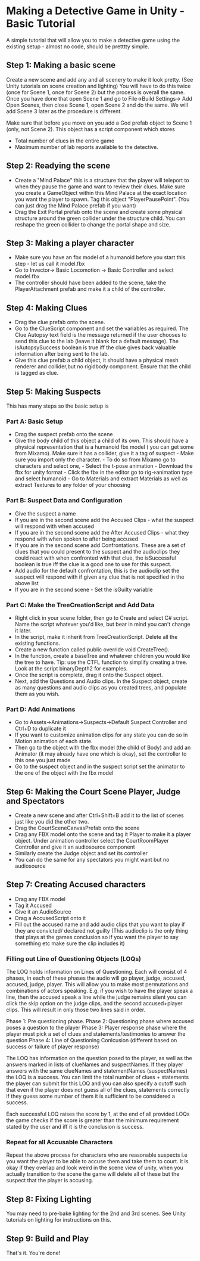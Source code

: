 # Making a Detective Game in Unity - Basic Tutorial

  

A simple tutorial that will allow you to make a detective game using the existing setup - almost no code, should be pretttty simple.

  

## Step 1: Making a basic scene

Create a new scene and add any and all scenery to make it look pretty. (See Unity tutorials on scene creation and lighting)
You will have to do this twice (once for Scene 1, once for Scene 2) but the process is overall the same. 
Once you have done that open Scene 1 and go to File->Build Settings-> Add Open Scenes, then close Scene 1, open Scene 2 and do the same. We will add Scene 3 later as the procedure is different.  

  

Make sure that before you move on you add a God prefab object to Scene 1 (only, not Scene 2). This object has a script component which stores

- Total number of clues in the entire game
- Maximum number of lab reports available to the detective.

## Step 2: Readying the scene
- Create a "Mind Palace" this is a structure that the player will teleport to when they pause the game and want to review their clues. Make sure you create a GameObject within this Mind Palace at the exact location you want the player to spawn. Tag this object "PlayerPausePoint". (You can just drag the Mind Palace prefab if you want)
- Drag the Exit Portal prefab onto the scene and create some physical structure around the green collider under the structure child. You can reshape the green collider to change the portal shape and size.


## Step 3: Making a player character

- Make sure you have an fbx model of a humanoid before you start this step - let us call it model.fbx
- Go to Invector-> Basic Locomotion -> Basic Controller and select model.fbx
- The controller should have been added to the scene, take the PlayerAttachment prefab and make it a child of the controller. 


## Step 4: Making Clues
- Drag the clue prefab onto the scene. 
- Go to the ClueScript component and set the variables as required. The Clue Autopsy text field is the message returned if the user chooses to send this clue to the lab (leave it blank for a default message). The isAutopsySuccess boolean is true iff the clue gives back valuable information after being sent to the lab. 
- Give this clue prefab a child object, it should have a physical mesh renderer and collider,but no rigidbody component. Ensure that the child is tagged as clue. 
## Step 5: Making Suspects

This has many steps so the basic setup is
### Part A: Basic Setup
- Drag the suspect prefab onto the scene
- Give the body child of this object a child of its own. This should have a physical representation that is a humanoid fbx model ( you can get some from Mixamo). Make sure it has a collider, give it a tag of suspect
	  -  Make sure you import only the character. 
	  - To do so from Mixamo go to characters and select one, 
	  - Select the t-pose animation 
	  - Download the fbx for unity format
	  - Click the fbx in the editor go to rig->animation type and select humanoid
	  - Go to Materials and extract Materials as well as extract Textures to any folder of your choosing
### Part B: Suspect Data and Configuration
- Give the suspect a name
- If you are in the second scene add the Accused Clips - what the suspect will respond with when accused
- If you are in the second scene add the After Accused Clips - what they respond with when spoken to after being accused
- If you are in the second scene add Confrontations. These are a set of clues that you could present to the suspect and the audioclips they could react with when confronted with that clue, the isSuccessful boolean is true iff the clue is a good one to use for this suspect.
- Add audio for the default confrontation, this is the audioclip set the suspect will respond with if given any clue that is not specified in the above list
- If you are in the second scene - Set the isGuilty variable
### Part C: Make the TreeCreationScript and Add Data
- Right click in your scene folder, then go to Create and select C# script. Name the script whatever you'd like, but bear in mind you can't change it later.
- In the script, make it inherit from TreeCreationScript. Delete all the existing functions.
- Create a new function called public override void CreateTree(). 
- In the function, create a baseTree and whatever children you would like the tree to have. Tip: use the CTFL function to simplify creating a tree. Look at the script binaryDepth2 for examples.
- Once the script is complete, drag it onto the Suspect object. 
- Next, add the Questions and Audio clips. In the Suspect object, create as many questions and audio clips as you created trees, and populate them as you wish.


### Part D: Add Animations
- Go to Assets->Animations->Suspects->Default Suspect Controller and Ctrl+D to duplicate it
- If you want to customize animation clips for any state you can do so in Motion animation of each state. 
- Then go to the object with the fbx model (the child of Body) and add an Animator (it may already have one which is okay), set the controller to this one you just made
- Go to the suspect object and in the suspect script set the animator to the one of the object with the fbx model

## Step 6: Making the Court Scene Player, Judge and Spectators

- Create a new scene and after Ctrl+Shift+B add it to the list of scenes just like you did the other two. 
- Drag the CourtSceneCanvasPrefab onto the scene
- Drag any FBX model onto the scene and tag it Player to make it a player object. Under animation controller select the CourtRoomPlayer Controller and give it an audiosource component
- Similarly create the Judge object and set its controller
- You can do the same for any spectators you might want but no audiosource

## Step 7:  Creating Accused characters
- Drag any FBX model 
- Tag it Accused
- Give it an AudioSource
- Drag a AccusedScript onto it
- Fill out the accused name and add audio clips that you want to play if they are convicted/ declared not guilty (This audioclip is the only thing that plays at the games conclusion so if you want the player to say something etc make sure the clip includes it)

### Filling out Line of Questioning Objects (LOQs)
The LOQ holds information on Lines of Questioning. Each will consist of 4 phases, in each of these phases the audio will go player, judge, accused, accused, judge, player. This will allow you to make most permutations and combinations of actors speaking. E.g. if you wish to have the player speak a line, then the accused speak a line while the judge remains silent you can click the skip option on the judge clips, and the second accused+player clips. This will result in only those two lines said in order. 

Phase 1: Pre questioning phase. 
Phase 2: Questioning phase where accused poses a question to the player
Phase 3: Player response phase where the player must pick a set of clues and statements/testimonies to answer the question
Phase 4: Line of Questioning Conlcusion (different based on success or failure of player response)

The LOQ has information on the question posed to the player, as well as the answers marked in lists of clueNames and suspectNames. If they player answers with the same clueNames and statementNames (suspectNames) the LOQ is a success. You can limit the total number of clues + statements the player can submit for this LOQ and you can also specify a cutoff such that even if the player does not guess all of the clues, statements correctly if they guess some number of them it is sufficient to be considered a success.

Each successful LOQ raises the score by 1, at the end of all provided LOQs the game checks if the score is greater than the minimum requirement stated by the user and iff it is the conclusion is success. 

### Repeat for all Accusable Characters
Repeat the above process for characters who are reasonable suspects i.e you want the player to be able to accuse them and take them to court. It is okay if they overlap and look weird in the scene view of unity, when you actually transition to the scene the  game will delete all of these but the suspect that the player is accusing. 

## Step 8: Fixing Lighting
You may need to pre-bake lighting for the 2nd and 3rd scenes. See Unity tutorials on lighting for instructions on this. 

## Step 9: Build and Play
That's it. You're done!
